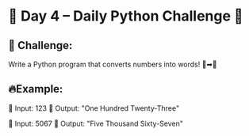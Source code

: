 # 📢 Day 4 – Daily Python Challenge 🐍

## 🚀 Challenge:
Write a Python program that converts numbers into words! 🔢➡🔡

## 🔥Example:
📌 Input: 123
📌 Output: "One Hundred Twenty-Three"

📌 Input: 5067
📌 Output: "Five Thousand Sixty-Seven"
